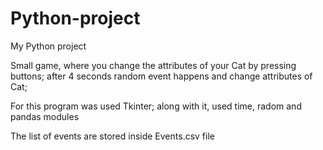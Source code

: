 # Python-project
My Python project

Small game, where you change the attributes of your Cat by pressing buttons;
after 4 seconds random event happens and change attributes of Cat;

For this program was used Tkinter;
along with it, used time, radom and pandas modules

The list of events are stored inside Events.csv file
